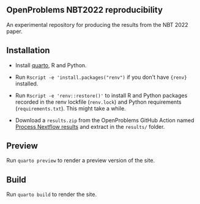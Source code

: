 ## OpenProblems NBT2022 reproducibility

An experimental repository for producing the results from the NBT 2022 paper.


## Installation

* Install [quarto](https://quarto.org), R and Python.

* Run `Rscript -e 'install.packages("renv")` if you don't have `{renv}` installed.

* Run `Rscript -e 'renv::restore()'` to install R and Python packages recorded in the renv lockfile (`renv.lock`) and Python requirements (`requirements.txt`).
  This might take a while.

* Download a `results.zip` from the OpenProblems GitHub Action named [Process Nextflow results](https://github.com/openproblems-bio/openproblems/actions/workflows/process_results.yml) and extract in the `results/` folder.

## Preview

Run `quarto preview` to render a preview version of the site.

## Build

Run `quarto build` to render the site.